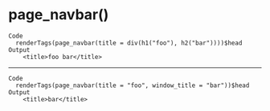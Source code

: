 # page_navbar()

    Code
      renderTags(page_navbar(title = div(h1("foo"), h2("bar"))))$head
    Output
        <title>foo bar</title>

---

    Code
      renderTags(page_navbar(title = "foo", window_title = "bar"))$head
    Output
        <title>bar</title>

